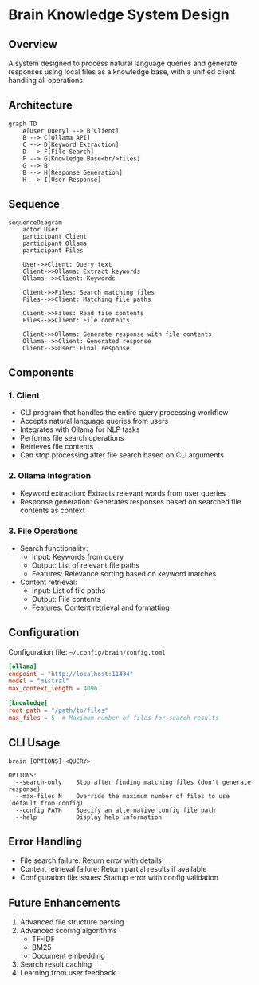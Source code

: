 # Brain Knowledge System Design

## Overview
A system designed to process natural language queries and generate responses using local files as a knowledge base, with a unified client handling all operations.

## Architecture

```mermaid
graph TD
    A[User Query] --> B[Client]
    B --> C[Ollama API]
    C --> D[Keyword Extraction]
    D --> F[File Search]
    F --> G[Knowledge Base<br/>files]
    G --> B
    B --> H[Response Generation]
    H --> I[User Response]
```

## Sequence

```mermaid
sequenceDiagram
    actor User
    participant Client
    participant Ollama
    participant Files

    User->>Client: Query text
    Client->>Ollama: Extract keywords
    Ollama-->>Client: Keywords

    Client->>Files: Search matching files
    Files-->>Client: Matching file paths

    Client->>Files: Read file contents
    Files-->>Client: File contents

    Client->>Ollama: Generate response with file contents
    Ollama-->>Client: Generated response
    Client-->>User: Final response
```

## Components

### 1. Client
- CLI program that handles the entire query processing workflow
- Accepts natural language queries from users
- Integrates with Ollama for NLP tasks
- Performs file search operations
- Retrieves file contents
- Can stop processing after file search based on CLI arguments

### 2. Ollama Integration
- Keyword extraction: Extracts relevant words from user queries
- Response generation: Generates responses based on searched file contents as context

### 3. File Operations
- Search functionality: 
  - Input: Keywords from query
  - Output: List of relevant file paths
  - Features: Relevance sorting based on keyword matches
- Content retrieval:
  - Input: List of file paths
  - Output: File contents
  - Features: Content retrieval and formatting

## Configuration

Configuration file: `~/.config/brain/config.toml`

```toml
[ollama]
endpoint = "http://localhost:11434"
model = "mistral"
max_context_length = 4096

[knowledge]
root_path = "/path/to/files"
max_files = 5  # Maximum number of files for search results
```

## CLI Usage

```
brain [OPTIONS] <QUERY>

OPTIONS:
  --search-only    Stop after finding matching files (don't generate response)
  --max-files N    Override the maximum number of files to use (default from config)
  --config PATH    Specify an alternative config file path
  --help           Display help information
```

## Error Handling

- File search failure: Return error with details
- Content retrieval failure: Return partial results if available
- Configuration file issues: Startup error with config validation

## Future Enhancements

1. Advanced file structure parsing
2. Advanced scoring algorithms
   - TF-IDF
   - BM25
   - Document embedding
3. Search result caching
4. Learning from user feedback
